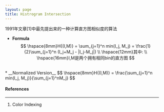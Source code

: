 ```yaml
---
layout: page
title: Histrogram Intersection
---
```

1991年文章[1]中最先提出来的一种计算直方图相似度的算法    

*    __Formula__         
$$
\hspace{8mm}H{(I,M)} = \sum_{j=1}^n min(I_j, M_j) = \frac{1}{2}\sum_{j=1}^n (I_j+M_j - |I_j-M_j|)  \\
\hspace{12mm}其中:   \\
\hspace{16mm}I,M是两个拥有相同bin的直方图
$$    
<br />    
*    __Normalized Version__    
$$
\hspace{8mm}H{(I,M)} = \frac{\sum_{j=1}^n min(I_j, M_j)}{\sum_{j=1}^nM_j} 
$$




#### __References__    
----    
1.  Color Indexing
